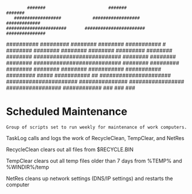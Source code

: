             #######                        #######                      #######
       ##################            ##################           #############
    #######################       #######################       ###############
   ##########      #########     ########         ########    ###########     #
  ########           ########   ########           ########  #########
 ########            ########  ###########################  ########
 ########            ########  ###########################  ########
  #########          ########   ########                      ########
   ###########   ###########     #########        #####        ###########   ##
     ######################        ######################       ###############
       #################              #################            ############
              ###                            ###                          ###


# Scheduled Maintenance
	Group of scripts set to run weekly for maintenance of work computers.


TaskLog calls and logs the work of RecycleClean, TempClear, and NetRes

RecycleClean clears out all files from $RECYCLE.BIN

TempClear clears out all temp files older than 7 days from %TEMP% and %WINDIR%/temp

NetRes cleans up network settings (DNS/IP settings) and restarts the computer
